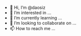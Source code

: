 - 👋 Hi, I’m @daosiz
- 👀 I’m interested in ...
- 🌱 I’m currently learning ...
- 💞️ I’m looking to collaborate on ...
- 📫 How to reach me ...

<!---
daosiz/daosiz is a ✨ special ✨ repository because its `README.md` (this file) appears on your GitHub profile.
You can click the Preview link to take a look at your changes.
--->
